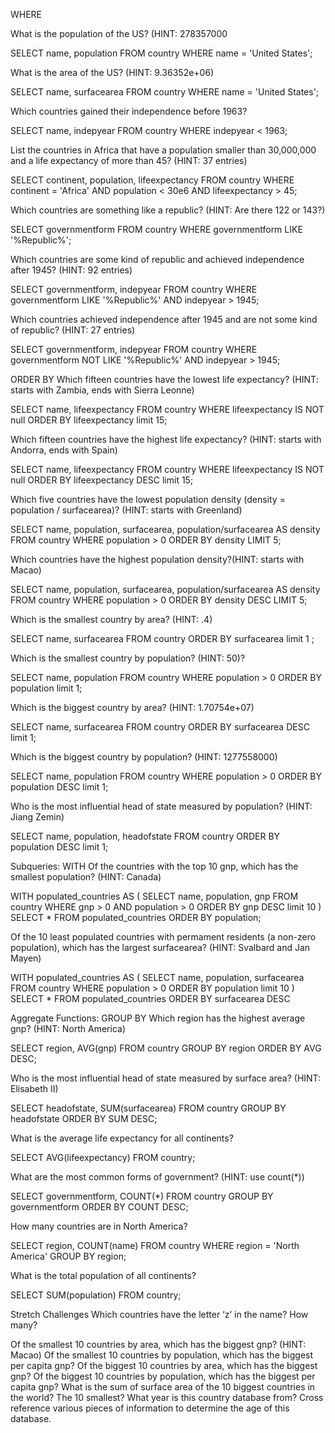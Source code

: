 WHERE

What is the population of the US? (HINT: 278357000

  SELECT name, population
  FROM country
  WHERE name = 'United States';

What is the area of the US? (HINT: 9.36352e+06)

  SELECT name, surfacearea
  FROM country
  WHERE name = 'United States';

Which countries gained their independence before 1963?

  SELECT name, indepyear
  FROM country
  WHERE indepyear < 1963;

List the countries in Africa that have a population smaller than 30,000,000 and a life expectancy of more than 45? (HINT: 37 entries)

  SELECT continent, population, lifeexpectancy
  FROM country
  WHERE continent = 'Africa'
  AND population < 30e6
  AND lifeexpectancy > 45;

Which countries are something like a republic? (HINT: Are there 122 or 143?)

SELECT governmentform
FROM country
WHERE governmentform LIKE '%Republic%';


Which countries are some kind of republic and achieved independence after 1945? (HINT: 92 entries)

  SELECT governmentform, indepyear
  FROM country
  WHERE governmentform LIKE '%Republic%'
  AND indepyear > 1945;

Which countries achieved independence after 1945 and are not some kind of republic? (HINT: 27 entries)

  SELECT governmentform, indepyear
  FROM country
  WHERE governmentform  NOT LIKE '%Republic%'
  AND indepyear > 1945;


ORDER BY
Which fifteen countries have the lowest life expectancy? (HINT: starts with Zambia, ends with Sierra Leonne)

SELECT name, lifeexpectancy
FROM country
WHERE lifeexpectancy IS NOT null
ORDER BY lifeexpectancy
limit 15;

Which fifteen countries have the highest life expectancy? (HINT: starts with Andorra, ends with Spain)

SELECT name, lifeexpectancy
FROM country
WHERE lifeexpectancy IS NOT null
ORDER BY lifeexpectancy DESC
limit 15;


Which five countries have the lowest population density (density = population / surfacearea)? (HINT: starts with Greenland)

SELECT name, population, surfacearea,
population/surfacearea AS density
FROM country
WHERE population > 0
ORDER BY density
LIMIT 5;

Which countries have the highest population density?(HINT: starts with Macao)

SELECT name, population, surfacearea,
population/surfacearea AS density
FROM country
WHERE population > 0
ORDER BY density DESC
LIMIT 5;


Which is the smallest country by area? (HINT: .4)

SELECT name, surfacearea
FROM country
ORDER BY surfacearea
limit 1
;


Which is the smallest country by population? (HINT: 50)?

SELECT name, population
FROM country
WHERE population > 0
ORDER BY population
limit 1;


Which is the biggest country by area? (HINT: 1.70754e+07)

SELECT name, surfacearea
FROM country
ORDER BY surfacearea DESC
limit 1;


Which is the biggest country by population? (HINT: 1277558000)

SELECT name, population
FROM country
WHERE population > 0
ORDER BY population DESC
limit 1;


Who is the most influential head of state measured by population? (HINT: Jiang Zemin)

SELECT name, population, headofstate
FROM country
ORDER BY population DESC
limit 1;


Subqueries: WITH
Of the countries with the top 10 gnp, which has the smallest population? (HINT: Canada)

WITH populated_countries AS (
	SELECT name, population, gnp
	FROM country
	WHERE gnp > 0
	AND population > 0
	ORDER BY gnp DESC
	limit 10
)
SELECT *
FROM populated_countries
ORDER BY population;


Of the 10 least populated countries with permament residents (a non-zero population), which has the largest surfacearea? (HINT: Svalbard and Jan Mayen)

WITH populated_countries AS (
	SELECT name, population, surfacearea
	FROM country
	WHERE population > 0
	ORDER BY population
	limit 10
)
SELECT *
FROM populated_countries
ORDER BY surfacearea DESC


Aggregate Functions: GROUP BY
Which region has the highest average gnp? (HINT: North America)

SELECT region, AVG(gnp)
FROM country
GROUP BY region
ORDER BY AVG DESC;

Who is the most influential head of state measured by surface area? (HINT: Elisabeth II)

SELECT headofstate, SUM(surfacearea)
FROM country
GROUP BY headofstate
ORDER BY SUM DESC;

What is the average life expectancy for all continents?

SELECT AVG(lifeexpectancy)
FROM country;
<!-- 66.48603611164265 -->

What are the most common forms of government? (HINT: use count(*))

SELECT governmentform, COUNT(*)
FROM country
GROUP BY governmentform
ORDER BY COUNT DESC;
<!-- Republic -->

How many countries are in North America?

SELECT region, COUNT(name)
FROM country
WHERE region = 'North America'
GROUP BY region;
<!-- 5 -->

What is the total population of all continents?

<!-- double check on this one -->
SELECT SUM(population)
FROM country;
<!-- 6078749450 -->

Stretch Challenges
Which countries have the letter ‘z’ in the name? How many?



Of the smallest 10 countries by area, which has the biggest gnp? (HINT: Macao)
Of the smallest 10 countries by population, which has the biggest per capita gnp?
Of the biggest 10 countries by area, which has the biggest gnp?
Of the biggest 10 countries by population, which has the biggest per capita gnp?
What is the sum of surface area of the 10 biggest countries in the world? The 10 smallest?
What year is this country database from? Cross reference various pieces of information to determine the age of this database.
